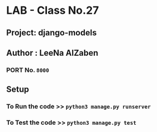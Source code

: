 
# LAB - Class No.27

## Project: django-models

## Author : LeeNa AlZaben

### PORT No. `8000`

## Setup

### To Run the code   >> `python3 manage.py runserver`

### To Test the code  >> `python3 manage.py test`

